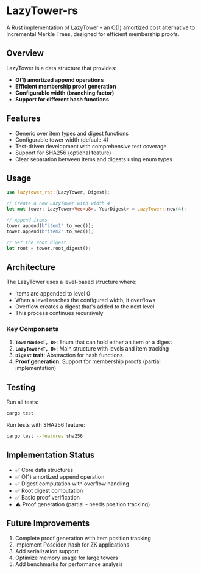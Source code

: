 # LazyTower-rs

A Rust implementation of LazyTower - an O(1) amortized cost alternative to Incremental Merkle Trees, designed for efficient membership proofs.

## Overview

LazyTower is a data structure that provides:
- **O(1) amortized append operations**
- **Efficient membership proof generation**
- **Configurable width (branching factor)**
- **Support for different hash functions**

## Features

- Generic over item types and digest functions
- Configurable tower width (default: 4)
- Test-driven development with comprehensive test coverage
- Support for SHA256 (optional feature)
- Clear separation between items and digests using enum types

## Usage

```rust
use lazytower_rs::{LazyTower, Digest};

// Create a new LazyTower with width 4
let mut tower: LazyTower<Vec<u8>, YourDigest> = LazyTower::new(4);

// Append items
tower.append(b"item1".to_vec());
tower.append(b"item2".to_vec());

// Get the root digest
let root = tower.root_digest();
```

## Architecture

The LazyTower uses a level-based structure where:
- Items are appended to level 0
- When a level reaches the configured width, it overflows
- Overflow creates a digest that's added to the next level
- This process continues recursively

### Key Components

1. **`TowerNode<T, D>`**: Enum that can hold either an item or a digest
2. **`LazyTower<T, D>`**: Main structure with levels and item tracking
3. **`Digest` trait**: Abstraction for hash functions
4. **Proof generation**: Support for membership proofs (partial implementation)

## Testing

Run all tests:
```bash
cargo test
```

Run tests with SHA256 feature:
```bash
cargo test --features sha256
```

## Implementation Status

- ✅ Core data structures
- ✅ O(1) amortized append operation
- ✅ Digest computation with overflow handling
- ✅ Root digest computation
- ✅ Basic proof verification
- ⚠️  Proof generation (partial - needs position tracking)

## Future Improvements

1. Complete proof generation with item position tracking
2. Implement Poseidon hash for ZK applications
3. Add serialization support
4. Optimize memory usage for large towers
5. Add benchmarks for performance analysis